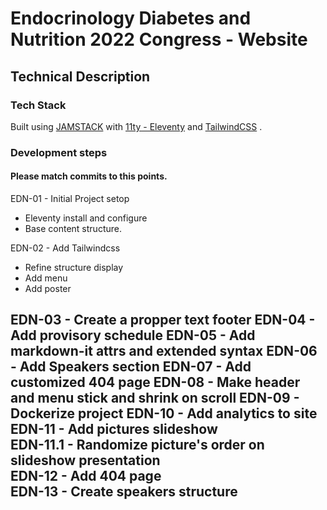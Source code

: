 # Endocrinology Diabetes and Nutrition 2022 Congress - Website
## Technical Description

### Tech Stack

Built using [JAMSTACK](https://jamstack.org/) with  [11ty - Eleventy](https://www.11ty.dev/) and [TailwindCSS](https://tailwindcss.com/) .

### Development steps
#### Please match commits to this points.

EDN-01 - Initial Project setop
- Eleventy install and configure
- Base content structure.

EDN-02 - Add Tailwindcss
- Refine structure display
- Add menu
- Add poster

EDN-03 - Create a propper text footer
EDN-04 - Add provisory schedule
EDN-05 - Add markdown-it attrs and extended syntax 
EDN-06 - Add Speakers section
EDN-07 - Add customized 404 page
EDN-08 - Make header and menu stick and shrink on scroll
EDN-09 - Dockerize project
EDN-10 - Add analytics to site
EDN-11 - Add pictures slideshow  
EDN-11.1 - Randomize picture's order on slideshow presentation  
EDN-12 - Add 404 page  
EDN-13 - Create speakers structure  
-----


